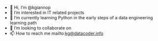 - 👋 Hi, I’m @kgiannop
- 👀 I’m interested in IT related projects 
- 🌱 I’m currently learning Python in the early steps of a data engineering learning path
- 💞️ I’m looking to collaborate on 
- 📫 How to reach me mailto:kg@datacoder.info

<!---
kgiannop/kgiannop is a ✨ special ✨ repository because its `README.md` (this file) appears on your GitHub profile.
You can click the Preview link to take a look at your changes.
--->
